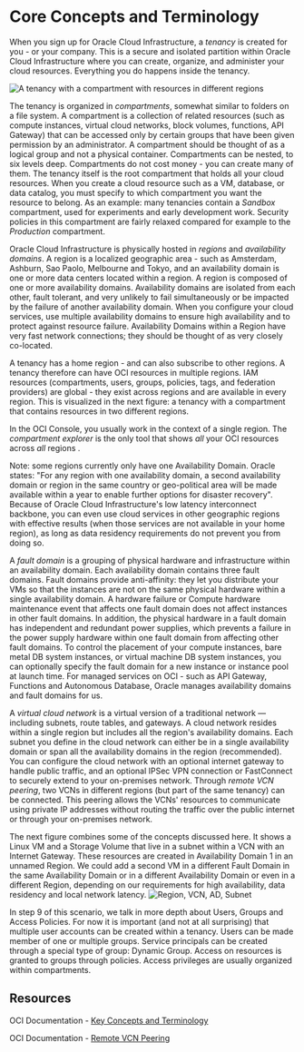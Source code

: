 # Core Concepts and Terminology

When you sign up for Oracle Cloud Infrastructure, a *tenancy* is created for you - or your company. This is a secure and isolated partition within Oracle Cloud Infrastructure where you can create, organize, and administer your cloud resources. Everything you do happens inside the tenancy.

![A tenancy with a compartment with resources in different regions](https://docs.cloud.oracle.com/en-us/iaas/Content/Resources/Images/gsg-using-the-console_thumb_400_0.png)

The tenancy is organized in *compartments*, somewhat similar to folders on a file system. A compartment is a collection of related resources (such as compute instances, virtual cloud networks, block volumes, functions, API Gateway) that can be accessed only by certain groups that have been given permission by an administrator. A compartment should be thought of as a logical group and not a physical container. Compartments can be nested, to six levels deep. Compartments do not cost money - you can create many of them. The tenancy itself is the root compartment that holds all your cloud resources. When you create a cloud resource such as a VM, database, or data catalog, you must specify to which compartment you want the resource to belong. As an example: many tenancies contain a *Sandbox*  compartment, used for experiments and early development work. Security policies in this compartment are fairly relaxed compared for example to the *Production* compartment.

Oracle Cloud Infrastructure is physically hosted in *regions* and *availability domains*. A region is a localized geographic area - such as Amsterdam, Ashburn, Sao Paolo, Melbourne and Tokyo, and an availability domain is one or more data centers located within a region. A region is composed of one or more availability domains. Availability domains are isolated from each other, fault tolerant, and very unlikely to fail simultaneously or be impacted by the failure of another availability domain. When you configure your cloud services, use multiple availability domains to ensure high availability and to protect against resource failure. Availability Domains within a Region have very fast network connections; they should be thought of as very closely co-located. 

A tenancy has a home region - and can also subscribe to other regions. A tenancy therefore can have OCI resources in multiple regions. IAM resources (compartments, users, groups, policies, tags, and federation providers) are global - they exist across regions and are available in every region. This is visualized in the next figure: a tenancy with a compartment that contains resources in two different regions. 

In the OCI Console, you usually work in the context of a single region. The *compartment explorer* is the only tool that shows *all* your OCI resources across *all* regions .

Note: some regions currently only have one Availability Domain. Oracle states: "For any region with one availability domain, a second availability domain or region in the same country or geo-political area will be made available within a year to enable further options for disaster recovery". Because of Oracle Cloud Infrastructure's low latency interconnect backbone, you can even use cloud services in other geographic regions with effective results (when those services are not available in your home region), as long as data residency requirements do not prevent you from doing so.

A *fault domain* is a grouping of physical hardware and infrastructure within an availability domain. Each availability domain contains three fault domains. Fault domains provide anti-affinity: they let you distribute your VMs so that the instances are not on the same physical hardware within a single availability domain. A hardware failure or Compute hardware maintenance event that affects one fault domain does not affect instances in other fault domains. In addition, the physical hardware in a fault domain has independent and redundant power supplies, which prevents a failure in the power supply hardware within one fault domain from affecting other fault domains. To control the placement of your compute instances, bare metal DB system instances, or virtual machine DB system instances, you can optionally specify the fault domain for a new instance or instance pool at launch time. For managed services on OCI - such as API Gateway, Functions and Autonomous Database, Oracle manages availability domains and fault domains for us.

A *virtual cloud network* is a virtual version of a traditional network — including subnets, route tables, and gateways. A cloud network resides within a single region but includes all the region's availability domains. Each subnet you define in the cloud network can either be in a single availability domain or span all the availability domains in the region (recommended). You can configure the cloud network with an optional internet gateway to handle public traffic, and an optional IPSec VPN connection or FastConnect to securely extend to your on-premises network. Through *remote VCN peering*, two VCNs in different regions (but part of the same tenancy) can be connected. This peering allows the VCNs' resources to communicate using private IP addresses without routing the traffic over the public internet or through your on-premises network.

The next figure combines some of the concepts discussed here. It shows a Linux VM and a Storage Volume that live in a subnet within a VCN with an Internet Gateway. These resources are created in Availability Domain 1 in an unnamed Region. We could add a second VM in a different Fault Domain in the same Availability Domain or in a different Availability Domain or even in a different Region, depending on our requirements for high availability, data residency and local network latency.
![Region, VCN, AD, Subnet](https://docs.cloud.oracle.com/en-us/iaas/Content/Resources/Images/gsg-instance-linux_thumb_400_0.png)

In step 9 of this scenario, we talk in more depth about Users, Groups and Access Policies. For now it is important (and not at all surprising) that multiple user accounts can be created within a tenancy. Users can be made member of one or multiple groups. Service principals can be created through a special type of group: Dynamic Group. Access on resources is granted to groups through policies. Access privileges are usually organized within compartments.  

## Resources
OCI Documentation - [Key Concepts and Terminology](https://docs.cloud.oracle.com/en-us/iaas/Content/GSG/Concepts/concepts.htm)

OCI Documentation - [Remote VCN Peering](https://docs.cloud.oracle.com/en-us/iaas/Content/Network/Tasks/remoteVCNpeering.htm)